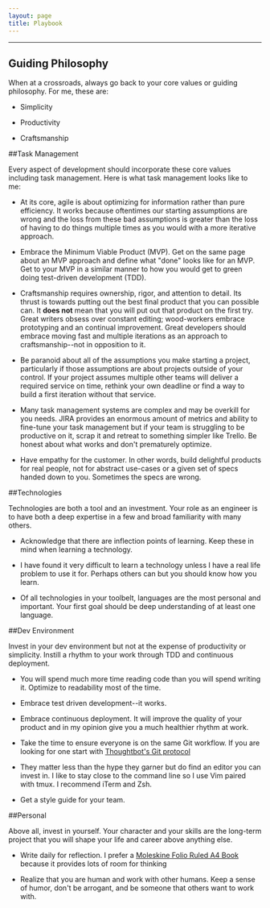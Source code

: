 ```yaml
---
layout: page
title: Playbook
---
```

----

## Guiding Philosophy
When at a crossroads, always go back to your core values or guiding philosophy. For me, these are:

* Simplicity

* Productivity

* Craftsmanship


##Task Management

Every aspect of development should incorporate these core values including task management. Here is what task management looks like to me:

* At its core, agile is about optimizing for information rather than pure efficiency. It works because oftentimes our starting assumptions are wrong and the loss from these bad assumptions is greater than the loss of having to do things multiple times as you would with a more iterative approach.

* Embrace the Minimum Viable Product (MVP). Get on the same page about an MVP approach and define what "done" looks like for an MVP. Get to your MVP in a similar manner to how you would get to green doing test-driven development (TDD).

* Craftsmanship requires ownership, rigor, and attention to detail. Its thrust is towards putting out the best final product that you can possible can. It **does not** mean that you will put out that product on the first try. Great writers obsess over constant editing; wood-workers embrace prototyping and an continual improvement. Great developers should embrace moving fast and multiple iterations as an approach to craftsmanship--not in opposition to it.

* Be paranoid about all of the assumptions you make starting a project, particularly if those assumptions are about projects outside of your control. If your project assumes multiple other teams will deliver a required service on time, rethink your own deadline or find a way to build a first iteration without that service.

* Many task management systems are complex and may be overkill for you needs. JIRA provides an enormous amount of metrics and ability to fine-tune your task management but if your team is struggling to be productive on it, scrap it and retreat to something simpler like Trello. Be honest about what works and don't prematurely optimize.

* Have empathy for the customer. In other words, build delightful products for real people, not for abstract use-cases or a given set of specs handed down to you. Sometimes the specs are wrong.

##Technologies

Technologies are both a tool and an investment. Your role as an engineer is to have both a deep expertise in a few and broad familiarity with many others.

* Acknowledge that there are inflection points of learning. Keep these in mind when learning a technology.

* I have found it very difficult to learn a technology unless I have a real life problem to use it for. Perhaps others can but you should know how you learn.

* Of all technologies in your toolbelt, languages are the most personal and important. Your first goal should be deep understanding of at least one language.

##Dev Environment

Invest in your dev environment but not at the expense of productivity or simplicity. Instill a rhythm to your work through TDD and continuous deployment.

* You will spend much more time reading code than you will spend writing it. Optimize to readability most of the time.

* Embrace test driven development--it works.

* Embrace continuous deployment. It will improve the quality of your product and in my opinion give you a much healthier rhythm at work.

* Take the time to ensure everyone is on the same Git workflow. If you are looking for one start with [Thoughtbot's Git protocol](https://github.com/thoughtbot/guides/tree/master/protocol/git)

* They matter less than the hype they garner but do find an editor you can invest in. I like to stay close to the command line so I use Vim paired with tmux. I recommend iTerm and Zsh.

* Get a style guide for your team.

##Personal

Above all, invest in yourself. Your character and your skills are the long-term project that you will shape your life and career above anything else.

* Write daily for reflection. I prefer a [Moleskine Folio Ruled A4
   Book](http://www.moleskine.com/us/collections/model/product/folio-ruled-book-a4) because it provides lots of room for thinking

* Realize that you are human and work with other humans. Keep a sense of humor, don't be arrogant, and be someone that others want to work with.
